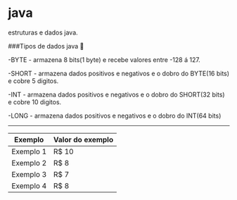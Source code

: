# java

estruturas e dados java.

###Tipos de dados java 🚩

-BYTE - armazena 8 bits(1 byte) e recebe valores entre -128 á 127.

-SHORT - armazena dados positivos e negativos e o dobro do BYTE(16 bits) e cobre 5 digitos.

-INT - armazena dados positivos e negativos e o dobro do SHORT(32 bits) e cobre 10 digitos.

-LONG - armazena dados positivos e negativos e o dobro do INT(64 bits)

---

Exemplo   | Valor do exemplo
--------- | ------
Exemplo 1 | R$ 10
Exemplo 2 | R$ 8
Exemplo 3 | R$ 7
Exemplo 4 | R$ 8

